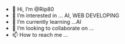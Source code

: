 - 👋 Hi, I’m @Rip80
- 👀 I’m interested in ... AI, WEB DEVELOPING
- 🌱 I’m currently learning ...AI
- 💞️ I’m looking to collaborate on ...
- 📫 How to reach me ...

<!---
Rip80/Rip80 is a ✨ special ✨ repository because its `README.md` (this file) appears on your GitHub profile.
You can click the Preview link to take a look at your changes.
--->
